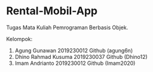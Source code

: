 # Rental-Mobil-App
Tugas Mata Kuliah Pemrograman Berbasis Objek.

Kelompok:
1. Agung Gunawan 2019230012 Github (agung6n)
2. Dhino Rahmad Kusuma 2019230037 Github (Dhino12)
3. Imam Andrianto 2019230012 Github (Imam2020)
